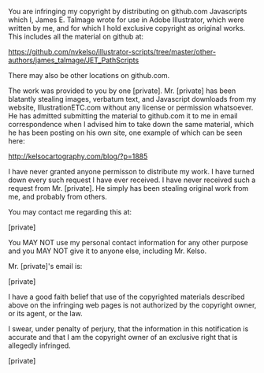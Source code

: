 You are infringing my copyright by distributing on github.com Javascripts 
which I, James E. Talmage wrote for use in Adobe Illustrator, which were 
written by me, and for which I hold exclusive copyright as original works. 
This includes all the material on github at:

https://github.com/nvkelso/illustrator-scripts/tree/master/other-authors/james_talmage/JET_PathScripts

There may also be other locations on github.com.

The work was provided to you by one [private]. Mr. [private] has been 
blatantly stealing images, verbatum text, and Javascript downloads from my 
website, IllustrationETC.com without any license or permission whatsoever. 
He has admitted submitting the material to github.com it to me in email 
correspondence when I advised him to take down the same material, which he 
has been posting on his own site, one example of which can be seen here:

http://kelsocartography.com/blog/?p=1885

I have never granted anyone permisson to distribute my work. I have turned 
down every such request I have ever received. I have never received such a 
request from Mr. [private]. He simply has been stealing original work from me, 
and probably from others.

You may contact me regarding this at:

[private]

You MAY NOT use my personal contact information for any other purpose and 
you MAY NOT give it to anyone else, including Mr. Kelso.

Mr. [private]'s email is:

[private]

I have a good faith belief that use of the copyrighted materials described 
above on the infringing web pages is not authorized by the copyright owner, 
or its agent, or the law.

I swear, under penalty of perjury, that the information in this notification 
is accurate and that I am the copyright owner of an exclusive right that is 
allegedly infringed.

[private]
